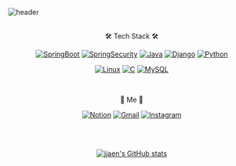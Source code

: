 <!-- ### Hi there 👋 -->

<!--
**jjaen0823/jjaen0823** is a ✨ _special_ ✨ repository because its `README.md` (this file) appears on your GitHub profile.

Here are some ideas to get you started:

- 🔭 I’m currently working on ...
- 🌱 I’m currently learning ...
- 👯 I’m looking to collaborate on ...
- 🤔 I’m looking for help with ...
- 💬 Ask me about ...
- 📫 How to reach me: ...
- 😄 Pronouns: ...
- ⚡ Fun fact: ...
-->

![header](https://capsule-render.vercel.app/api?type=slice&color=auto&height=250&section=header&text=jjaen%20git&fontSize=60)
<br/>
<br/>

<div align=center>

🛠 Tech Stack 🛠

[![SpringBoot](https://img.shields.io/badge/SpringBoot-6DB33F?style=flat-square&logo=Spring&logoColor=black)](github.com/jjaen0823/TODO-List)
[![SpringSecurity](https://img.shields.io/badge/SpringSecurity-6DB33F?style=flat-square&logo=SpringSecurity&logoColor=black)](github.com/jjaen0823/TODO-List)
[![Java](https://img.shields.io/badge/Java-007386?style=flat-square&logo=Java&logoColor=black)](github.com/jjaen0823/TODO-List)
[![Django](https://img.shields.io/badge/Django-092E20?style=flat-square&logo=Django&logoColor=white)](github.com/jjaen0823/TODO-List)
[![Python](https://img.shields.io/badge/Python-3776AB?style=flat-square&logo=Python&logoColor=white)](github.com/jjaen0823/TODO-List)

[![Linux](https://img.shields.io/badge/Linux-FCC624?style=flat-square&logo=Linux&logoColor=black)](github.com/jjaen0823/TODO-List)
[![C](https://img.shields.io/badge/C-A8B9CC?style=flat-square&logo=C&logoColor=black)](github.com/jjaen0823/TODO-List)
[![MySQL](https://img.shields.io/badge/MySQL-4479A1?style=flat-square&logo=MySQL&logoColor=black)](github.com/jjaen0823/TODO-List)  

 
<!-- [![React](https://img.shields.io/badge/React-61DAFB?style=flat-square&logo=React&logoColor=black)](github.com/jjaen0823/TODO-List)   -->
 
<br/>
 
🐹 Me 🥝  
 
[![Notion](https://img.shields.io/badge/Notion-000000?style=flat-square&logo=Notion&logoColor=white)](https://jjaen.notion.site/Jaeeun-Choi-c35b8ec070644325949cf14ea4b4a1a0)
[![Gmail](https://img.shields.io/badge/Gmail-EA4335?style=flat-square&logo=Gmail&logoColor=white)](mailto:poungki0823@gmail.com)
[![Instagram](https://img.shields.io/badge/Instagram-E4405F?style=flat-square&logo=Instagram&logoColor=white)](https://www.instagram.com/jjae_n__/)
 
</div>

<br/>
<br/>

<div align=center>

[![jjaen's GitHub stats](https://github-readme-stats.vercel.app/api?username=jjaen0823&show_icons=true&theme=vision-friendly-dark)](https://github.com/jjaen0823/github-readme-stats)
 
 </div>
